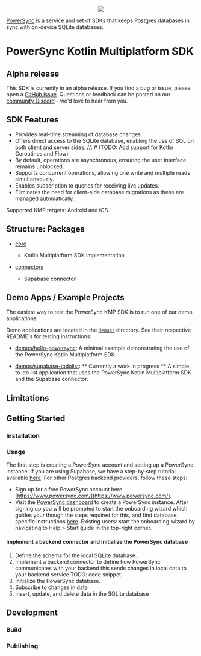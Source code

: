 <p align="center">
  <a href="https://www.powersync.com" target="_blank"><img src="https://github.com/powersync-ja/.github/assets/19345049/602bafa0-41ce-4cee-a432-56848c278722"/></a>
</p>

[PowerSync](https://powersync.com) is a service and set of SDKs that keeps Postgres databases in sync with on-device SQLite databases.

# PowerSync Kotlin Multiplatform SDK

## Alpha release

This SDK is currently in an alpha release. If you find a bug or issue, please open a [GitHub issue](https://github.com/powersync-ja/powersync-kotlin/issues). Questions or feedback can be posted on
our [community Discord](https://discord.gg/powersync) - we'd love to hear from you.

## SDK Features

* Provides real-time streaming of database changes.
* Offers direct access to the SQLite database, enabling the use of SQL on both client and server
  sides.
  [//]: # (TODO: Add support for Kotlin Coroutines and Flow)
* By default, operations are asynchronous, ensuring the user interface remains unblocked.
* Supports concurrent operations, allowing one write and multiple reads simultaneously.
* Enables subscription to queries for receiving live updates.
* Eliminates the need for client-side database migrations as these are managed automatically.

Supported KMP targets: Android and iOS.

## Structure: Packages

- [core](./core/README.md)

    - Kotlin Multiplatform SDK implementation

- [connectors](./connectors/README.md)

    - Supabase connector

## Demo Apps / Example Projects

The easiest way to test the PowerSync KMP SDK is to run one of our demo applications.

Demo applications are located in the [`demos/`](./demos) directory. See their respective README's for testing instructions:

- [demos/hello-powersync](./demos/hello-powersync/README.md): A minimal example demonstrating the use of the PowerSync Kotlin Multiplatform SDK.

- [demos/supabase-todolist](./demos/supabase-todolist/README.md): ** Currently a work in progress **
  A simple to-do list application that uses the PowerSync Kotlin Multiplatform SDK and the Supabase connector.

## Limitations

[//]: # (TODO)

## Getting Started

### Installation

[//]: # (TODO)

### Usage

The first step is creating a PowerSync account and setting up a PowerSync instance. If you are using Supabase, we have a step-by-step tutorial
available [here](https://docs.powersync.com/integration-guides/supabase-+-powersync). For other Postgres backend providers, follow these steps:

* Sign up for a free PowerSync account
  here [https://www.powersync.com/](https://www.powersync.com/).
* Visit the [PowerSync dashboard](https://powersync.journeyapps.com/) to create a PowerSync instance. After signing up you will be prompted to start the onboarding wizard which guides your though the
  steps required for this, and find database specific
  instructions [here](https://docs.powersync.com/usage/installation/database-setup). Existing users: start the onboarding wizard by navigating to Help > Start guide in the top-right corner.

#### Implement a backend connector and initialize the PowerSync database

[//]: # (TODO)

1. Define the schema for the local SQLite database.
2. Implement a backend connector to define how PowerSync communicates with your backend this sends changes in local data to your backend service TODO: code snippet
3. Initialize the PowerSync database.
4. Subscribe to changes in data
5. Insert, update, and delete data in the SQLite database

[//]: # (TODO: code snippet)

## Development

### Build

[//]: # (TODO)

### Publishing

[//]: # (TODO)